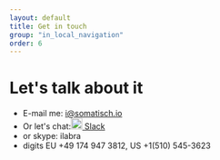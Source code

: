 ```yaml
---
layout: default
title: Get in touch
group: "in_local_navigation"
order: 6
---
```


# Let's talk about it
- E-mail me: <a href="mailto:i@somatisch.io">i@somatisch.io</a>
- Or let's chat:<a href="https://somatisch.slack.com/messages/C4LJMVB7F"><img src="https://assets.brandfolder.com/ubhnmsn4/original/Slack_Mark_Web.png" width="20" height="20" /> Slack</a>
- or skype: ilabra
-  digits EU +49 174 947 3812, US +1(510) 545-3623

<img src="">
